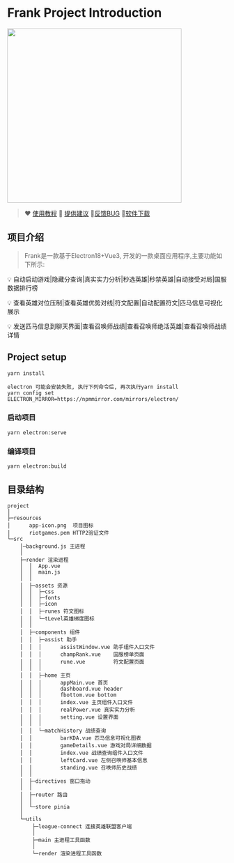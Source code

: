 # Frank Project Introduction

<img src="https://cdn.nlark.com/yuque/0/2022/png/29483996/1656926658431-4b200ede-3cde-46a9-bbef-a8200e33de90.png" height="400" /> 

> ❤️ [使用教程](https://www.yuque.com/java-s/frank/introduction) 
🫰 [提供建议](https://www.yuque.com/java-s/frank/proposal) 
🚨[反馈BUG](https://www.yuque.com/java-s/frank/bug)
🚩[软件下载](https://www.yuque.com/java-s/frank/introduction#dZwDV) 

## 项目介绍
> Frank是一款基于Electron18+Vue3, 开发的一款桌面应用程序,主要功能如下所示:

💡 	自动启动游戏|隐藏分查询|真实实力分析|秒选英雄|秒禁英雄|自动接受对局|国服数据排行榜

💡	查看英雄对位压制|查看英雄优势对线|符文配置|自动配置符文|匹马信息可视化展示

💡	发送匹马信息到聊天界面|查看召唤师战绩|查看召唤师绝活英雄|查看召唤师战绩详情



## Project setup
```
yarn install

electron 可能会安装失败, 执行下列命令后, 再次执行yarn install
yarn config set ELECTRON_MIRROR=https://npmmirror.com/mirrors/electron/
```

### 启动项目
```
yarn electron:serve
```

### 编译项目
```
yarn electron:build
```
## 目录结构
```
project
│
├─resources
│      app-icon.png  项目图标
│      riotgames.pem HTTP2验证文件
└─src
    │─background.js 主进程
    │
    ├─render 渲染进程
    │  │  App.vue
    │  │  main.js
    │  │
    │  ├─assets 资源
    │  │  ├─css
    │  │  ├─fonts
    │  │  ├─icon
    │  │  ├─runes 符文图标
    │  │  └─tLevel英雄梯度图标
    │  │
    │  ├─components 组件
    │  │  ├─assist 助手
    │  │  │      assistWindow.vue 助手组件入口文件
    │  │  │      champRank.vue    国服榜单页面
    │  │  │      rune.vue         符文配置页面
    │  │  │
    │  │  ├─home 主页
    │  │  │      appMain.vue 首页
    │  │  │      dashboard.vue header
    │  │  │      fbottom.vue bottom
    │  │  │      index.vue 主页组件入口文件
    │  │  │      realPower.vue 真实实力分析
    │  │  │      setting.vue 设置界面
    │  │  │
    │  │  └─matchHistory 战绩查询
    │  │         barKDA.vue 匹马信息可视化图表
    │  │         gameDetails.vue 游戏对局详细数据
    │  │         index.vue 战绩查询组件入口文件
    │  │         leftCard.vue 左侧召唤师基本信息
    │  │         standing.vue 召唤师历史战绩
    │  │
    │  ├─directives 窗口拖动
    │  │
    │  ├─router 路由
    │  │
    │  └─store pinia
    │
    └─utils
        ├─league-connect 连接英雄联盟客户端
        │
        ├─main 主进程工具函数
        │
        └─render 渲染进程工具函数
```

